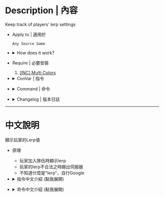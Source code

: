 # Description | 內容
Keep track of players' lerp settings
    
* Apply to | 適用於
    ```
    Any Source Game
    ```

* <details><summary>How does it work?</summary>

    * Display lerp when player joins team to play.
    * Kick player if lerp is illegal
    * If you don't know what is "lerp", please google it
</details>

* Require | 必要安裝
    1. [[INC] Multi Colors](https://github.com/fbef0102/L4D1_2-Plugins/releases/tag/Multi-Colors)

* <details><summary>ConVar | 指令</summary>

    * cfg/sourcemod/lerptracker.cfg
        ```php
        // Log changes to client lerp. 1=Log initial lerp and changes 2=Log changes only
        sm_log_lerp "1"

        // Announce client lerp. 1=Announce lerp and changes eveytime 2=Announce changes only
        sm_announce_lerp "1"

        // Fix Lerp values clamping incorrectly when interp_ratio 0 is allowed
        sm_fixlerp "1"

        // Kick players whose settings breach this Hard upper-limit for player lerps.
        sm_max_interp "0.5"

        // Display Style, 0 = default, 1 = team based
        sm_lerpstyle "1"

        // Minimum allowed lerp value, Force player to Spec if lower than Minimum
        sm_min_lerp "0.000"

        // Maximum allowed lerp value, Force player to Spec if greater than Maximum
        sm_max_lerp "0.1"
        ```
</details>

* <details><summary>Command | 命令</summary>

	* **List the Lerps of all players in game**
		```php
		sm_lerps
		```
</details>

* <details><summary>Changelog | 版本日誌</summary>

    * v1.2 (2025-9-3)
        * Update cvars

    * v1.1
        * Remake Code

    * Original
        * [ProdigySim/L4D2-Competitive-Framework](https://github.com/ProdigySim/L4D2-Competitive-Framework/blob/master/addons/sourcemod/scripting/lerpmonitor.sp)
</details>

- - - -
# 中文說明
顯示玩家的Lerp值

* 原理
    * 玩家加入隊伍時顯示lerp
    * 玩家的lerp不合法之時踢出伺服器
    * 不知道什麼是"lerp"，自行Google

* <details><summary>指令中文介紹 (點我展開)</summary>

    * cfg/sourcemod/lerptracker.cfg
        ```php
        // Logs文件如何記錄? 1=記錄玩家最初的lerp與改變時的lerp 2=記錄玩家改變時的lerp
        sm_log_lerp "1"

        // 聊天框如何顯示?. 1=每次顯示玩家的lerp與玩家改變lerp 2=只顯示玩家改變lerp
        sm_announce_lerp "1"

        // 為1時，當伺服器允許interp_ratio 0之時修復客戶端的lerp參數
        sm_fixlerp "1"

        // 玩家的lerp超過此數值之時，踢出伺服器
        sm_max_interp "0.5"

        // 顯示lerp的顏色, 0 = 白色, 1 = 隊伍顏色 (紅或藍)
        sm_lerpstyle "1"

        // 允許的最小lerp值, 當玩家比這數值低時將會被移至旁觀
        sm_min_lerp "0.000"

        // 允許的最大lerp值, 當玩家比這數值高時將會被移至旁觀
        sm_max_lerp "0.1"
        ```
</details>

* <details><summary>命令中文介紹 (點我展開)</summary>

	* **顯示所有玩家的Lerp**
		```php
		sm_lerps
		```
</details>
